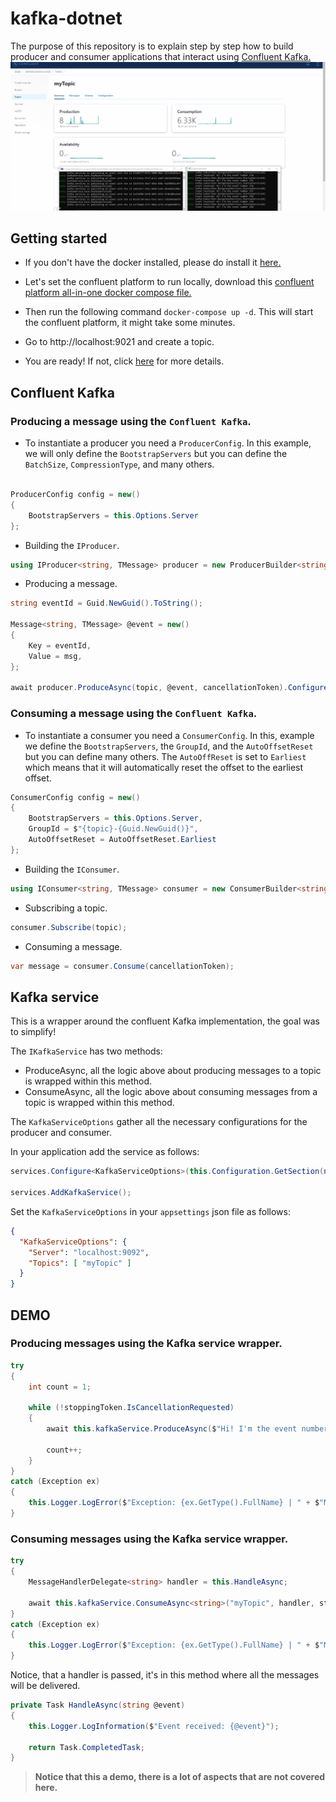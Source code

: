 # kafka-dotnet

The purpose of this repository is to explain step by step how to build producer and consumer applications that interact using [Confluent Kafka.](https://www.confluent.io/)
![Create a cluster](assets/kafka-dotnet-demo.gif)

## Getting started

- If you don't have the docker installed, please do install it [here.](https://docs.docker.com/compose/install/)

- Let's set the confluent platform to run locally, download this [confluent platform all-in-one docker compose file.](https://github.com/confluentinc/cp-all-in-one/blob/6.1.1-post/cp-all-in-one/docker-compose.yml)

- Then run the following command `docker-compose up -d`. This will start the confluent platform, it might take some minutes.

- Go to http://localhost:9021 and create a topic.

- You are ready! If not, click [here](https://docs.confluent.io/platform/current/quickstart/ce-docker-quickstart.html#ce-docker-quickstart) for more details.


## Confluent Kafka

### Producing a message using the `Confluent Kafka`.

- To instantiate a producer you need a `ProducerConfig`. In this example, we will only define the `BootstrapServers` but you can define the `BatchSize`, `CompressionType`, and many others.
```csharp

ProducerConfig config = new()
{
    BootstrapServers = this.Options.Server
};

```

- Building the `IProducer`. 
```csharp
using IProducer<string, TMessage> producer = new ProducerBuilder<string, TMessage>(config).Build();
```

- Producing a message.
```csharp
string eventId = Guid.NewGuid().ToString();

Message<string, TMessage> @event = new()
{
    Key = eventId,
    Value = msg,
};

await producer.ProduceAsync(topic, @event, cancellationToken).ConfigureAwait(false);
```

### Consuming a message using the `Confluent Kafka`.

- To instantiate a consumer you need a `ConsumerConfig`. In this, example we define the `BootstrapServers`, the `GroupId`, and the `AutoOffsetReset` but you can define many others. The `AutoOffReset` is set to `Earliest` which means that it will automatically reset the offset to the earliest offset.
```csharp
ConsumerConfig config = new()
{
    BootstrapServers = this.Options.Server,
    GroupId = $"{topic}-{Guid.NewGuid()}",
    AutoOffsetReset = AutoOffsetReset.Earliest
};

```

- Building the `IConsumer`. 
```csharp
using IConsumer<string, TMessage> consumer = new ConsumerBuilder<string, TMessage>(config).Build();
```

- Subscribing a topic. 
```csharp
consumer.Subscribe(topic);
```

- Consuming a message.
```csharp
var message = consumer.Consume(cancellationToken);
```


## Kafka service

This is a wrapper around the confluent Kafka implementation, the goal was to simplify!

The `IKafkaService` has two methods:

- ProduceAsync, all the logic above about producing messages to a topic is wrapped within this method.
- ConsumeAsync, all the logic above about consuming messages from a topic is wrapped within this method.

The `KafkaServiceOptions` gather all the necessary configurations for the producer and consumer.

In your application add the service as follows:

```csharp
services.Configure<KafkaServiceOptions>(this.Configuration.GetSection(nameof(KafkaServiceOptions)));

services.AddKafkaService();
```

Set the `KafkaServiceOptions` in your `appsettings` json file as follows:

```json
{
  "KafkaServiceOptions": {
    "Server": "localhost:9092",
    "Topics": [ "myTopic" ]
  }
}
```

## DEMO

### Producing messages using the Kafka service wrapper.

```csharp
try
{
    int count = 1;

    while (!stoppingToken.IsCancellationRequested)
    {
        await this.kafkaService.ProduceAsync($"Hi! I'm the event number {count}", "myTopic", stoppingToken).ConfigureAwait(false);

        count++;
    }
}
catch (Exception ex)
{
    this.Logger.LogError($"Exception: {ex.GetType().FullName} | " + $"Message: {ex.Message}");
}
```



### Consuming messages using the Kafka service wrapper.

```csharp
try
{
    MessageHandlerDelegate<string> handler = this.HandleAsync;

    await this.kafkaService.ConsumeAsync<string>("myTopic", handler, stoppingToken).ConfigureAwait(false);
}
catch (Exception ex)
{
    this.Logger.LogError($"Exception: {ex.GetType().FullName} | " + $"Message: {ex.Message}");
}
```

Notice, that a handler is passed, it's in this method where all the messages will be delivered.

```csharp
private Task HandleAsync(string @event)
{
    this.Logger.LogInformation($"Event received: {@event}");

    return Task.CompletedTask;
}
```

>**Notice that this a demo, there is a lot of aspects that are not covered here.**
